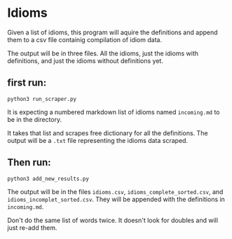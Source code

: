 # Idioms

Given a list of idioms, this program will aquire the definitions and append them to a csv file containig compilation of idiom data.

The output will be in three files. All the idioms, just the idioms with definitions, and just the idioms without definitions yet.

## first run:

```
python3 run_scraper.py
```

It is expecting a numbered markdown list of idioms named `incoming.md` to be in the directory.

It takes that list and scrapes free dictionary for all the definitions.
The output will be a `.txt` file representing the idioms data scraped.

## Then run:

```
python3 add_new_results.py
```

The output will be in the files `idioms.csv`, `idioms_complete_sorted.csv`, and `idioms_incomplet_sorted.csv`. They will be appended with the definitions in `incoming.md`.

Don't do the same list of words twice. It doesn't look for doubles and will just re-add them.
